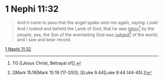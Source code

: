 # 1 Nephi 11:32

> And it came to pass that the angel spake unto me again, saying: Look! And I looked and beheld the Lamb of God, that he was <u>taken</u>[^a] by the people; yea, the Son of the everlasting God was <u>judged</u>[^b] of the world; and I saw and bear record.

[1 Nephi 11:32](https://www.churchofjesuschrist.org/study/scriptures/bofm/1-ne/11?lang=eng&id=p32#p32)


[^a]: TG [[Jesus Christ, Betrayal of]].
[^b]: [[Mark 15.19|Mark 15:19 (17-20)]]; [[Luke 9.44|Luke 9:44 (44-45).]]
